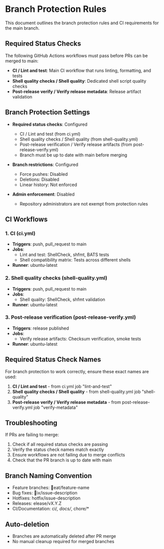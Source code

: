 # Branch Protection Rules

This document outlines the branch protection rules and CI requirements for the main branch.

## Required Status Checks

The following GitHub Actions workflows must pass before PRs can be merged to main:

- **CI / Lint and test**: Main CI workflow that runs linting, formatting, and tests
- **Shell quality checks / Shell quality**: Dedicated shell script quality checks
- **Post-release verify / Verify release metadata**: Release artifact validation

## Branch Protection Settings

- **Required status checks**:  Configured
  - CI / Lint and test (from ci.yml)
  - Shell quality checks / Shell quality (from shell-quality.yml)
  - Post-release verification / Verify release artifacts (from post-release-verify.yml)
  - Branch must be up to date with main before merging

- **Branch restrictions**:  Configured
  - Force pushes: Disabled
  - Deletions: Disabled
  - Linear history: Not enforced

- **Admin enforcement**:  Disabled
  - Repository administrators are not exempt from protection rules

## CI Workflows

### 1. CI (ci.yml)
- **Triggers**: push, pull_request to main
- **Jobs**:
  - Lint and test: ShellCheck, shfmt, BATS tests
  - Shell compatibility matrix: Tests across different shells
- **Runner**: ubuntu-latest

### 2. Shell quality checks (shell-quality.yml)
- **Triggers**: push, pull_request to main
- **Jobs**:
  - Shell quality: ShellCheck, shfmt validation
- **Runner**: ubuntu-latest

### 3. Post-release verification (post-release-verify.yml)
- **Triggers**: release published
- **Jobs**:
  - Verify release artifacts: Checksum verification, smoke tests
- **Runner**: ubuntu-latest

## Required Status Check Names

For branch protection to work correctly, ensure these exact names are used:

1. **CI / Lint and test** - from ci.yml job "lint-and-test"
2. **Shell quality checks / Shell quality** - from shell-quality.yml job "shell-quality"
3. **Post-release verify / Verify release metadata** - from post-release-verify.yml job "verify-metadata"

## Troubleshooting

If PRs are failing to merge:

1. Check if all required status checks are passing
2. Verify the status check names match exactly
3. Ensure workflows are not failing due to merge conflicts
4. Check that the PR branch is up to date with main

## Branch Naming Convention

- Feature branches: eat/feature-name
- Bug fixes: ix/issue-description
- Hotfixes: hotfix/issue-description
- Releases: elease/vX.Y.Z
- CI/Documentation: ci/*, docs/*, chore/*

## Auto-deletion

- Branches are automatically deleted after PR merge
- No manual cleanup required for merged branches

